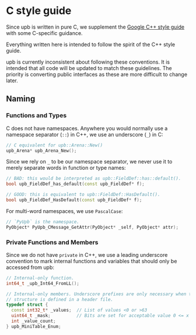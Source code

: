# C style guide

<!--*
# Document freshness: For more information, see go/fresh-source.
freshness: { owner: 'haberman' reviewed: '2022-05-08' }
*-->

Since upb is written in pure C, we supplement the
[Google C++ style guide](https://google.github.io/styleguide/cppguide.html) with
some C-specific guidance.

Everything written here is intended to follow the spirit of the C++ style guide.

upb is currently inconsistent about following these conventions. It is intended
that all code will be updated to match these guidelines. The priority is
converting public interfaces as these are more difficult to change later.

## Naming

### Functions and Types

C does not have namespaces. Anywhere you would normally use a namespace
separator (`::`) in C++, we use an underscore (`_`) in C:

```c++
// C equivalent for upb::Arena::New()
upb_Arena* upb_Arena_New();
```

Since we rely on `_` to be our namespace separator, we never use it to merely
separate words in function or type names:

```c++
// BAD: this would be interpreted as upb::FieldDef::has::default().
bool upb_FieldDef_has_default(const upb_FieldDef* f);

// GOOD: this is equivalent to upb::FieldDef::HasDefault().
bool upb_FieldDef_HasDefault(const upb_FieldDef* f);
```

For multi-word namespaces, we use `PascalCase`:

```c++
// `PyUpb` is the namespace.
PyObject* PyUpb_CMessage_GetAttr(PyObject* _self, PyObject* attr);
```

### Private Functions and Members

Since we do not have `private` in C++, we use a leading underscore convention
to mark internal functions and variables that should only be accessed from
upb:

```c++
// Internal-only function.
int64_t _upb_Int64_FromLL();

// Internal-only members. Underscore prefixes are only necessary when the
// structure is defined in a header file.
typedef struct {
  const int32_t* _values;  // List of values <0 or >63
  uint64_t _mask;          // Bits are set for acceptable value 0 <= x < 64
  int _value_count;
} upb_MiniTable_Enum;
```
